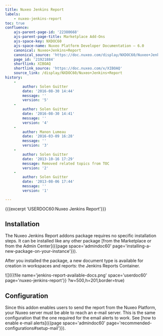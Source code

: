 ```yaml
---
title: Nuxeo Jenkins Report
labels:
    - nuxeo-jenkins-report
toc: true
confluence:
    ajs-parent-page-id: '22380668'
    ajs-parent-page-title: Marketplace Add-Ons
    ajs-space-key: NXDOC60
    ajs-space-name: Nuxeo Platform Developer Documentation — 6.0
    canonical: Nuxeo+Jenkins+Report
    canonical_source: 'https://doc.nuxeo.com/display/NXDOC60/Nuxeo+Jenkins+Report'
    page_id: '21921884'
    shortlink: XIBOAQ
    shortlink_source: 'https://doc.nuxeo.com/x/XIBOAQ'
    source_link: /display/NXDOC60/Nuxeo+Jenkins+Report
history:
    - 
        author: Solen Guitter
        date: '2016-08-30 14:44'
        message: ''
        version: '5'
    - 
        author: Solen Guitter
        date: '2016-08-30 14:41'
        message: ''
        version: '4'
    - 
        author: Manon Lumeau
        date: '2016-03-09 16:28'
        message: ''
        version: '3'
    - 
        author: Solen Guitter
        date: '2013-10-16 17:29'
        message: Removed related topics from TOC
        version: '2'
    - 
        author: Solen Guitter
        date: '2013-08-06 17:44'
        message: ''
        version: '1'

---
```

{{{excerpt 'USERDOC60:Nuxeo Jenkins Report'}}}

## Installation

The Nuxeo Jenkins Report addons package requires no specific installation steps. It can be installed like any other package [from the Marketplace or from the Admin Center]({{page space='admindoc60' page='installing-a-new-package-on-your-instance'}}).

After you installed the package, a new document type is available for creation in workspaces and reports: the Jenkins Reports Container.

![]({{file name='jenkins-report-available-docs.png' space='userdoc60' page='nuxeo-jenkins-report'}} ?w=500,h=201,border=true)

## Configuration

Since this addon enables users to send the report from the Nuxeo Platform, your Nuxeo server must be able to reach an e-mail server. This is the same configuration that the one required for the email alerts to work. See [how to enable e-mail alerts]({{page space='admindoc60' page='recommended-configurations#setup-mail'}}).

&nbsp;

&nbsp;